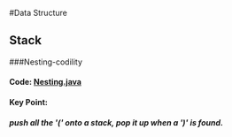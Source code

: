 #Data Structure

## Stack
###Nesting-codility
#### Code: [Nesting.java](/nesting.java) 
#### Key Point:
##### push all the '(' onto a stack, pop it up when a ')' is found.